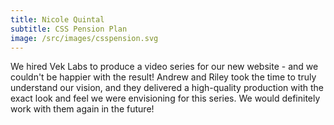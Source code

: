 ```yaml
---
title: Nicole Quintal
subtitle: CSS Pension Plan
image: /src/images/csspension.svg
---
```


We hired Vek Labs to produce a video series for our new website - and we couldn't be happier with the result! Andrew and Riley took the time to truly understand our vision, and they delivered a high-quality production with the exact look and feel we were envisioning for this series. We would definitely work with them again in the future!

